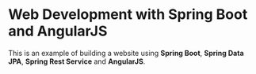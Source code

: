 # Web Development with Spring Boot and AngularJS
This is an example of building a website using <b>Spring Boot</b>, <b>Spring Data JPA</b>, <b>Spring Rest Service</b> and <b>AngularJS</b>.
